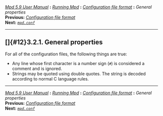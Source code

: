 [*Mpd 5.9 User Manual*](mpd.html) **:** [*Running Mpd*](mpd9.html) **:**
[*Configuration file format*](mpd11.html) **:** *General properties*\
**Previous:** [*Configuration file format*](mpd11.html)\
**Next:** [*`mpd.conf`*](mpd13.html)

------------------------------------------------------------------------

## []{#12}3.2.1. General properties

For all of the configuration files, the following things are true:

-   Any line whose first character is a number sign (`#`) is considered
    a comment and is ignored.
-   Strings may be quoted using double quotes. The string is decoded
    according to normal C language rules.

------------------------------------------------------------------------

[*Mpd 5.9 User Manual*](mpd.html) **:** [*Running Mpd*](mpd9.html) **:**
[*Configuration file format*](mpd11.html) **:** *General properties*\
**Previous:** [*Configuration file format*](mpd11.html)\
**Next:** [*`mpd.conf`*](mpd13.html)
